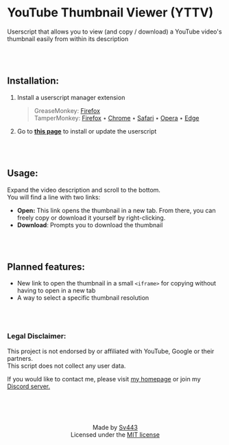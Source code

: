 # YouTube Thumbnail Viewer (YTTV)
Userscript that allows you to view (and copy / download) a YouTube video's thumbnail easily from within its description

<br><br>

## Installation:
1. Install a userscript manager extension
    > GreaseMonkey: [Firefox](https://addons.mozilla.org/en-US/firefox/addon/greasemonkey/)  
    > TamperMonkey: [Firefox](https://addons.mozilla.org/en-US/firefox/addon/tampermonkey/) &bull; [Chrome](https://chrome.google.com/webstore/detail/tampermonkey/dhdgffkkebhmkfjojejmpbldmpobfkfo?hl=en) &bull; [Safari](https://apps.apple.com/app/apple-store/id1482490089?mt=8) &bull; [Opera](https://addons.opera.com/en/extensions/details/tampermonkey-beta/) &bull; [Edge](https://microsoftedge.microsoft.com/addons/detail/tampermonkey/iikmkjmpaadaobahmlepeloendndfphd)
2. Go to **[this page](https://raw.githubusercontent.com/Sv443/YT_Thumbnail_Viewer/main/yt_thumbnail_viewer.user.js)** to install or update the userscript

<br><br>

## Usage:
Expand the video description and scroll to the bottom.  
You will find a line with two links:
- **Open:** This link opens the thumbnail in a new tab. From there, you can freely copy or download it yourself by right-clicking.
- **Download**: Prompts you to download the thumbnail

<br><br>

## Planned features:
- New link to open the thumbnail in a small `<iframe>` for copying without having to open in a new tab
- A way to select a specific thumbnail resolution


<br><br>

### Legal Disclaimer:
This project is not endorsed by or affiliated with YouTube, Google or their partners.  
This script does not collect any user data.  
  
If you would like to contact me, please visit [my homepage](https://sv443.net/) or join my [Discord server.](https://dc.sv443.net/)


<br><br><br>

<div align="center" style="text-align: center;">

Made by [Sv443](https://github.com/Sv443)  
Licensed under the [MIT license](./LICENSE.txt)

</div>
